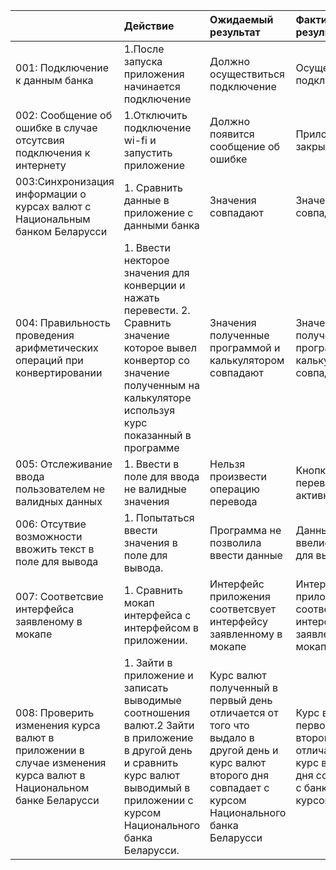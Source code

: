 ||Действие|Ожидаемый результат|Фактический результат| Оценка|
|:---|:---|:---|:---|:---|
|001: Подключение к данным банка| 1.После запуска приложения начинается подключение| Должно осуществиться подключение | Осуществлено подключение |Тест пройден |
|002: Сообщение об ошибке в случае отсутсвия подключения к интернету | 1.Отключить подключение wi-fi и запустить приложение | Должно появится сообщение об ошибке | Приложение закрылось | Тест не пройден |
|003:Синхронизация информации о курсах валют с Национальным банком Беларусси | 1. Сравнить данные в приложение с данными банка| Значения совпадают | Значения совпадают | Тест пройден |
|004: Правильность проведения арифметических операций при конвертировании| 1. Ввести некторое значения для конверции и нажать перевести. 2. Сравнить значение которое вывел конвертор со значение полученным на калькуляторе используя курс показанный в программе | Значения полученные программой и калькулятором совпадают | Значения полученные программой и калькулятором совпадают|Тест пройден |
|005: Отслеживание ввода пользователем не валидных данных | 1. Ввести в поле для ввода не валидные значения | Нельзя произвести операцию перевода | Кнопка перевода не активна | Тест пройден |
|006: Отсутвие возможности ввожить текст в поле для вывода | 1. Попытаться ввести значения в поле для вывода.| Программа не позволила ввести данные| Данные ввелись в поле для вывода | Тест не пройден |
|007: Соответсвие интерфейса заявленому в мокапе | 1. Сравнить мокап интерфейса с интерфейсом в приложении.| Интерфейс приложения соответсвует интерфейсу заявленному в мокапе| Интерфейс приложения соответсвует интерфейсу заявленному в мокапе | Тест  пройден |
|008: Проверить изменения курса валют в приложении в случае изменения курса валют в Национальном банке Беларусси | 1. Зайти в приложение и записать выводимые соотношения валют.2 Зайти в приложение в другой день и сравнить курс валют выводимый в приложении с курсом Национального банка Беларусси.| Курс валют полученный в первый день отличается от того что выдало в другой день и курс валют второго дня совпадает с курсом Национального банка Беларусси| Курс валют первого дня и второго отличались а курс второго дня совпадает с банковским курсом | Тест  пройден |
